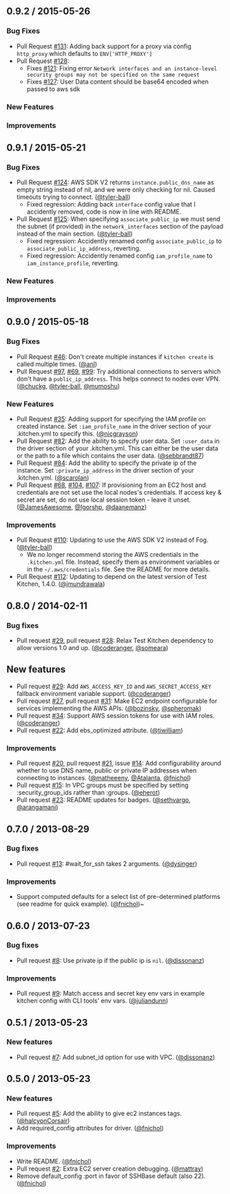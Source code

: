 ## 0.9.2 / 2015-05-26

### Bug Fixes

* Pull Request [#131][]: Adding back support for a proxy via config `http_proxy` which defaults to `ENV['HTTP_PROXY']`
* Pull Request [#128][]: 
    * Fixes [#121][]: Fixing error `Network interfaces and an instance-level security groups may not be specified on the same request` 
    * Fixes [#127][]: User Data content should be base64 encoded when passed to aws sdk 

### New Features

### Improvements

## 0.9.1 / 2015-05-21

### Bug Fixes

* Pull Request [#124][]: AWS SDK V2 returns `instance.public_dns_name` as empty string instead of nil, and we were only checking for nil.  Caused timeouts trying to connect. ([@tyler-ball][])
    * Fixed regression: Adding back `interface` config value that I accidently removed, code is now in line with README.
* Pull Request [#125][]: When specifying `associate_public_ip` we must send the subnet (if provided) in the `network_interfaces` section of the payload instead of the main section. ([@tyler-ball][])
    * Fixed regression: Accidently renamed config `associate_public_ip` to `associate_public_ip_address`, reverting.
    * Fixed regression: Accidently renamed config `iam_profile_name` to `iam_instance_profile`, reverting.

### New Features

### Improvements

## 0.9.0 / 2015-05-18

### Bug Fixes

* Pull Request [#46][]: Don't create multiple instances if `kitchen create` is called multiple times. ([@anl][])
* Pull Request [#97][], [#69][], [#99][]: Try additional connections to servers which don't have a `public_ip_address`.  This helps connect to nodes over VPN. ([@chuckg][], [@tyler-ball][], [@mumoshu][])

### New Features

* Pull Request [#35][]: Adding support for specifying the IAM profile on created instance.  Set `:iam_profile_name` in the driver section of your .kitchen.yml to specify this. ([@nicgrayson][])
* Pull Request [#82][]: Add the ability to specify user data.  Set `:user_data` in the driver section of your .kitchen.yml.  This can either be the user data or the path to a file which contains the user data. ([@sebbrandt87][])
* Pull Request [#84][]: Add the ability to specify the private ip of the instance.  Set `:private_ip_address` in the driver section of your .kitchen.yml. ([@scarolan][])
* Pull Request [#68][], [#104][], [#107][]: If provisioning from an EC2 host and credentials are not set use the local nodes's credentials.  If access key & secret are set, do not use local session token - leave it unset. ([@JamesAwesome][], [@Igorshp][], [@daanemanz][])

### Improvements

* Pull Request [#110][]: Updating to use the AWS SDK V2 instead of Fog. ([@tyler-ball][])
    * We no longer recommend storing the AWS credentials in the `.kitchen.yml` file.  Instead, specify them as environment variables or in the `~/.aws/credentials` file.  See the README for more details.
* Pull Request [#112][]: Updating to depend on the latest version of Test Kitchen, 1.4.0. ([@jmundrawala][])

## 0.8.0 / 2014-02-11

### Bug fixes

* Pull request [#29][], pull request [#28][]: Relax Test Kitchen dependency to allow versions 1.0 and up. ([@coderanger][], [@someara][])

## New features

* Pull request [#29][]: Add `AWS_ACCESS_KEY_ID` and `AWS_SECRET_ACCESS_KEY` fallback environment variable support. ([@coderanger][])
* Pull request [#27][], pull request [#31][]: Make EC2 endpoint configurable for services implementing the AWS APIs. ([@bozinsky][], [@spheromak][])
* Pull request [#34][]: Support AWS session tokens for use with IAM roles. ([@coderanger][])
* Pull request [#22][]: Add ebs_optimized attribute. ([@tiwilliam][])

### Improvements

* Pull request [#20][], pull request [#21][], issue [#14][]: Add configurability around whether to use DNS name, public or private IP addresses when connecting to instances. ([@matheeeny][], [@Atalanta][], [@fnichol][])
* Pull request [#15][]: In VPC groups must be specified by setting :security_group_ids rather than :groups. ([@eherot][])
* Pull request [#23][]: README updates for badges. ([@sethvargo][], [@arangamani][])


## 0.7.0 / 2013-08-29

### Bug fixes

* Pull request [#13][]: #wait_for_ssh takes 2 arguments. ([@dysinger][])

### Improvements

* Support computed defaults for a select list of pre-determined platforms (see readme for quick example). ([@fnichol][])~


## 0.6.0 / 2013-07-23

### Bug fixes

* Pull request [#8][]: Use private ip if the public ip is `nil`. ([@dissonanz][])

### Improvements

* Pull request [#9][]: Match access and secret key env vars in example kitchen config with CLI tools' env vars. ([@juliandunn][])


## 0.5.1 / 2013-05-23

### New features

* Pull request [#7][]: Add subnet\_id option for use with VPC. ([@dissonanz][])


## 0.5.0 / 2013-05-23

### New features

* Pull request [#5][]: Add the ability to give ec2 instances tags. ([@halcyonCorsair][])
* Add required_config attributes for driver. ([@fnichol][])

### Improvements

* Write README. ([@fnichol][])
* Pull request [#2][]: Extra EC2 server creation debugging. ([@mattray][])
* Remove default_config :port in favor of SSHBase default (also 22). ([@fnichol][])

<!--- The following link definition list is generated by PimpMyChangelog --->
[#2]: https://github.com/test-kitchen/kitchen-ec2/issues/2
[#5]: https://github.com/test-kitchen/kitchen-ec2/issues/5
[#7]: https://github.com/test-kitchen/kitchen-ec2/issues/7
[#8]: https://github.com/test-kitchen/kitchen-ec2/issues/8
[#9]: https://github.com/test-kitchen/kitchen-ec2/issues/9
[#13]: https://github.com/test-kitchen/kitchen-ec2/issues/13
[#14]: https://github.com/test-kitchen/kitchen-ec2/issues/14
[#15]: https://github.com/test-kitchen/kitchen-ec2/issues/15
[#20]: https://github.com/test-kitchen/kitchen-ec2/issues/20
[#21]: https://github.com/test-kitchen/kitchen-ec2/issues/21
[#22]: https://github.com/test-kitchen/kitchen-ec2/issues/22
[#23]: https://github.com/test-kitchen/kitchen-ec2/issues/23
[#27]: https://github.com/test-kitchen/kitchen-ec2/issues/27
[#28]: https://github.com/test-kitchen/kitchen-ec2/issues/28
[#29]: https://github.com/test-kitchen/kitchen-ec2/issues/29
[#31]: https://github.com/test-kitchen/kitchen-ec2/issues/31
[#34]: https://github.com/test-kitchen/kitchen-ec2/issues/34
[#35]: https://github.com/test-kitchen/kitchen-ec2/issues/35
[#46]: https://github.com/test-kitchen/kitchen-ec2/issues/46
[#68]: https://github.com/test-kitchen/kitchen-ec2/issues/68
[#69]: https://github.com/test-kitchen/kitchen-ec2/issues/69
[#82]: https://github.com/test-kitchen/kitchen-ec2/issues/82
[#84]: https://github.com/test-kitchen/kitchen-ec2/issues/84
[#97]: https://github.com/test-kitchen/kitchen-ec2/issues/97
[#99]: https://github.com/test-kitchen/kitchen-ec2/issues/99
[#104]: https://github.com/test-kitchen/kitchen-ec2/issues/104
[#107]: https://github.com/test-kitchen/kitchen-ec2/issues/107
[#110]: https://github.com/test-kitchen/kitchen-ec2/issues/110
[#112]: https://github.com/test-kitchen/kitchen-ec2/issues/112
[#121]: https://github.com/test-kitchen/kitchen-ec2/issues/121
[#124]: https://github.com/test-kitchen/kitchen-ec2/issues/124
[#125]: https://github.com/test-kitchen/kitchen-ec2/issues/125
[#127]: https://github.com/test-kitchen/kitchen-ec2/issues/127
[#128]: https://github.com/test-kitchen/kitchen-ec2/issues/128
[#131]: https://github.com/test-kitchen/kitchen-ec2/issues/131
[@Atalanta]: https://github.com/Atalanta
[@Igorshp]: https://github.com/Igorshp
[@JamesAwesome]: https://github.com/JamesAwesome
[@anl]: https://github.com/anl
[@arangamani]: https://github.com/arangamani
[@bozinsky]: https://github.com/bozinsky
[@chuckg]: https://github.com/chuckg
[@coderanger]: https://github.com/coderanger
[@daanemanz]: https://github.com/daanemanz
[@dissonanz]: https://github.com/dissonanz
[@dysinger]: https://github.com/dysinger
[@eherot]: https://github.com/eherot
[@fnichol]: https://github.com/fnichol
[@halcyonCorsair]: https://github.com/halcyonCorsair
[@jmundrawala]: https://github.com/jmundrawala
[@juliandunn]: https://github.com/juliandunn
[@matheeeny]: https://github.com/matheeeny
[@mattray]: https://github.com/mattray
[@mumoshu]: https://github.com/mumoshu
[@nicgrayson]: https://github.com/nicgrayson
[@scarolan]: https://github.com/scarolan
[@sebbrandt87]: https://github.com/sebbrandt87
[@sethvargo]: https://github.com/sethvargo
[@someara]: https://github.com/someara
[@spheromak]: https://github.com/spheromak
[@tiwilliam]: https://github.com/tiwilliam
[@tyler-ball]: https://github.com/tyler-ball